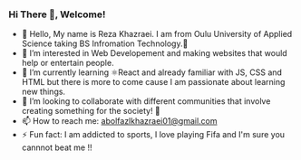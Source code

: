 ### Hi There 👋, Welcome!

- 👋 Hello, My name is Reza Khazraei. I am from Oulu University of Applied Science taking BS Infromation Technology.🏫
- 👀 I’m interested in Web Developement and making websites that would help or entertain people.
- 🌱 I’m currently learning ⚛️React and already familiar with JS, CSS and HTML but there is more to come cause I am passionate about learning new things.
- 💞️ I’m looking to collaborate with different communities that involve creating something for the society! 🙋
- 📫 How to reach me: abolfazlkhazraei01@gmail.com
- ⚡ Fun fact: I am addicted to sports, I love playing Fifa and I'm sure you cannnot beat me !!



<!---
Rezakhazraei/Rezakhazraei is a ✨ special ✨ repository because its `README.md` (this file) appears on your GitHub profile.
You can click the Preview link to take a look at your changes.
--->
